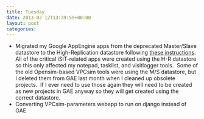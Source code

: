 ```yaml
---
title: Tuesday
date: 2013-02-12T13:39:59+00:00
layout: post
categories:
---
```

  * Migrated my Google AppEngine apps from the deprecated Master/Slave datastore to the High-Replication datastore following <a href="https://developers.google.com/appengine/docs/adminconsole/migration" target="_blank">these instructions</a>.  All of the critical iSIT-related apps were created using the H-R datastore so this only affected my notepad, tasklist, and visitlogger tools.  Some of the old Opensim-based VPCsim tools were using the M/S datastore, but I deleted them from GAE last month when I cleaned up obsolete projects.  If I ever need to use those again they will need to be created as new projects in GAE anyway so they will get created using the correct datastore.
  * Converting VPCsim-parameters webapp to run on django instead of GAE

